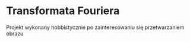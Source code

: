 # Transformata Fouriera 
Projekt wykonany hobbistycznie po zainteresowaniu się przetwarzaniem obrazu 
